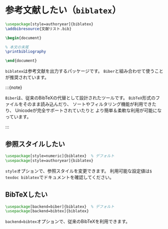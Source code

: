 # 参考文献したい（`biblatex`）

```latex
\usepackage[style=authoryear]{biblatex}
\addbibresource{文献リスト.bib}

\begin{document}

% 本文の末尾
\printbibliography

\end{document}
```

`biblatex`は参考文献を出力するパッケージです。
`Biber`と組み合わせて使うことが推奨されています。

:::{note}

`Biber`は、従来のBibTeXの代替として設計されたツールです。
`BibTeX`形式のファイルをそのまま読み込んだり、
ソートやフィルタリング機能が利用できたり、
Unicodeが完全サポートされていたりと
より簡単＆柔軟な利用が可能になっています。

:::

## 参照スタイルしたい

```latex
\usepackage[style=numeric]{biblatex}  % デフォルト
\usepackage[style=authoryear]{biblatex}
```

`style`オプションで、参照スタイルを変更できます。
利用可能な設定値は`$ texdoc biblatex`でドキュメントを確認してください。

## BibTeXしたい

```latex
\usepackage[backend=biber]{biblatex}  % デフォルト
\usepackage[backend=bibtex]{biblatex}
```

`backend=bibtex`オプションで、従来のBibTeXを利用できます。
